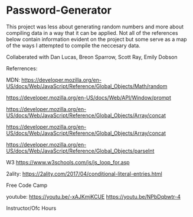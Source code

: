 # Password-Generator
This project was less about generating random numbers and more about compiling data in a way that it can be applied. Not all of the references below contain information evident on the project but some serve as a map of the ways I attempted to compile the neccesary data. 

Collaberated with Dan Lucas, Breon Sparrow, Scott Ray, Emily Dobson

Referrences:

MDN:
https://developer.mozilla.org/en-US/docs/Web/JavaScript/Reference/Global_Objects/Math/random

https://developer.mozilla.org/en-US/docs/Web/API/Window/prompt

https://developer.mozilla.org/en-US/docs/Web/JavaScript/Reference/Global_Objects/Array/concat

https://developer.mozilla.org/en-US/docs/Web/JavaScript/Reference/Global_Objects/Array/concat

https://developer.mozilla.org/en-US/docs/Web/JavaScript/Reference/Global_Objects/parseInt

W3
https://www.w3schools.com/js/js_loop_for.asp

2ality:
https://2ality.com/2017/04/conditional-literal-entries.html

Free Code Camp

youtube: 
https://youtu.be/-xAJKmjKCUE
https://youtu.be/NPbDqbwtr-4

Instructor/Ofc Hours